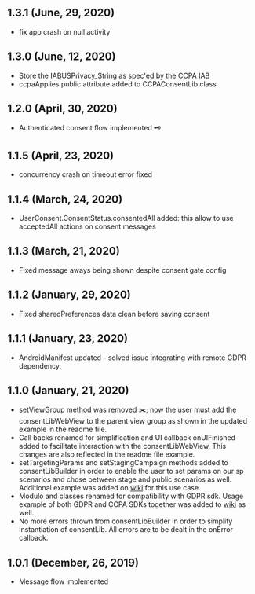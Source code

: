 ## 1.3.1 (June, 29, 2020)
* fix app crash on null activity

## 1.3.0 (June, 12, 2020)
* Store the IABUSPrivacy_String as spec'ed by the CCPA IAB
* ccpaApplies public attribute added to CCPAConsentLib class

## 1.2.0 (April, 30, 2020)
* Authenticated consent flow implemented 🗝️

## 1.1.5 (April, 23, 2020)
* concurrency crash on timeout error fixed

## 1.1.4 (March, 24, 2020)
* UserConsent.ConsentStatus.consentedAll added: this allow to use acceptedAll actions on consent messages

## 1.1.3 (March, 21, 2020)
* Fixed message aways being shown despite consent gate config

## 1.1.2 (January, 29, 2020)
* Fixed sharedPreferences data clean before saving consent

## 1.1.1 (January, 23, 2020)
* AndroidManifest updated - solved issue integrating with remote GDPR dependency.

## 1.1.0 (January, 21, 2020)
* setViewGroup method was removed ✂️; now the user must add the consentLibWebView to the parent view group as shown in the updated example in the readme file.
* Call backs renamed for simplification and UI callback onUIFinished added to facilitate interaction with the consentLibWebView. This changes are also reflected in the readme file example.
* setTargetingParams and setStagingCampaign methods added to consentLibBuilder in order to enable the user to set params on our sp scenarios and chose between stage and public scenarios as well. Additional example was added on [wiki](https://github.com/SourcePointUSA/CCPA_Android_SDK/wiki/Sending-arbitrary-key-value-pairs-to-the-scenario-(TargetingParams) (edited) ) for this use case.
* Modulo and classes renamed for compatibility with GDPR sdk. Usage example of both GDPR and CCPA SDKs together was added to [wiki](https://github.com/SourcePointUSA/CCPA_Android_SDK/wiki/Integrating-the-CCPA-and-GDPR-SDKs-together) as well.
* No more errors thrown from consentLibBuilder in order to simplify instantiation of consentLib. All errors are to be dealt in  the onError callback.

## 1.0.1 (December, 26, 2019)
* Message flow implemented